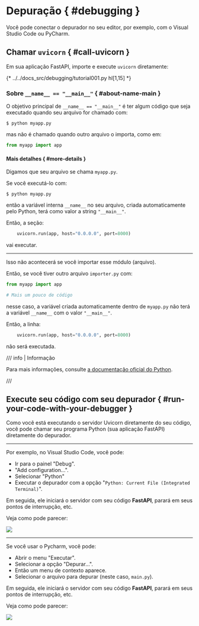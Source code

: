 # Depuração { #debugging }

Você pode conectar o depurador no seu editor, por exemplo, com o Visual Studio Code ou PyCharm.

## Chamar `uvicorn` { #call-uvicorn }

Em sua aplicação FastAPI, importe e execute `uvicorn` diretamente:

{* ../../docs_src/debugging/tutorial001.py hl[1,15] *}

### Sobre `__name__ == "__main__"` { #about-name-main }

O objetivo principal de `__name__ == "__main__"` é ter algum código que seja executado quando seu arquivo for chamado com:

<div class="termy">

```console
$ python myapp.py
```

</div>

mas não é chamado quando outro arquivo o importa, como em:

```Python
from myapp import app
```

#### Mais detalhes { #more-details }

Digamos que seu arquivo se chama `myapp.py`.

Se você executá-lo com:

<div class="termy">

```console
$ python myapp.py
```

</div>

então a variável interna `__name__` no seu arquivo, criada automaticamente pelo Python, terá como valor a string `"__main__"`.

Então, a seção:

```Python
    uvicorn.run(app, host="0.0.0.0", port=8000)
```

vai executar.

---

Isso não acontecerá se você importar esse módulo (arquivo).

Então, se você tiver outro arquivo `importer.py` com:

```Python
from myapp import app

# Mais um pouco de código
```

nesse caso, a variável criada automaticamente dentro de `myapp.py` não terá a variável `__name__` com o valor `"__main__"`.

Então, a linha:

```Python
    uvicorn.run(app, host="0.0.0.0", port=8000)
```

não será executada.

/// info | Informação

Para mais informações, consulte <a href="https://docs.python.org/3/library/__main__.html" class="external-link" target="_blank">a documentação oficial do Python</a>.

///

## Execute seu código com seu depurador { #run-your-code-with-your-debugger }

Como você está executando o servidor Uvicorn diretamente do seu código, você pode chamar seu programa Python (sua aplicação FastAPI) diretamente do depurador.

---

Por exemplo, no Visual Studio Code, você pode:

* Ir para o painel "Debug".
* "Add configuration...".
* Selecionar "Python"
* Executar o depurador com a opção "`Python: Current File (Integrated Terminal)`".

Em seguida, ele iniciará o servidor com seu código **FastAPI**, parará em seus pontos de interrupção, etc.

Veja como pode parecer:

<img src="/img/tutorial/debugging/image01.png">

---

Se você usar o Pycharm, você pode:

* Abrir o menu "Executar".
* Selecionar a opção "Depurar...".
* Então um menu de contexto aparece.
* Selecionar o arquivo para depurar (neste caso, `main.py`).

Em seguida, ele iniciará o servidor com seu código **FastAPI**, parará em seus pontos de interrupção, etc.

Veja como pode parecer:

<img src="/img/tutorial/debugging/image02.png">
